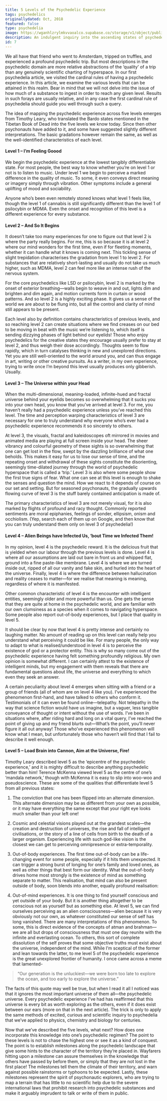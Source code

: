 ```yaml
---
title: 5 Levels of the Psychedelic Experience
tags: psychedelics
originallydated: Oct, 2018
featured: false
type: psychedelia
image: https://wganhlzrylmkvvaoalco.supabase.co/storage/v1/object/public/images/blog/7.webp
description: An indulgent inquiry into the ascending states of psychedelia.
id: 7
---
```


We all have that friend who went to Amsterdam, tripped on truffles, and experienced a profound psychedelic trip. But most descriptions in the psychedelic domain are more relative abstractions of the ‘quality’ of a trip than any genuinely scientific charting of hyperspace. In our first psychedelia article, we visited the cardinal rules of having a psychedelic experience. In this article, we examine the various levels that can be attained in this realm. Bear in mind that we will not delve into the issue of how much of a substance to ingest in order to reach any given level. Results in such forays are usually relative, and in any case the first cardinal rule of psychedelia should guide you well through such a query.

The idea of mapping the psychedelic experience across five levels emerges from Timothy Leary, who translated the Bardo states mentioned in the Tibetan Book of Dead into the five levels we know today. Since then other psychonauts have added to it, and some have suggested slightly different interpretations. The basic gradations however remain the same, as well as the well-identified characteristics of each level.

#### Level 1 – I’m Feeling Goood

We begin the psychedelic experience at the lowest tangibly differentiable state. For most people, the best way to know whether you’re on level 1 or not is to listen to music. Under level 1 we begin to perceive a marked difference in the quality of music. To some, it even conveys direct meaning or imagery simply through vibration. Other symptoms include a general uplifting of mood and sociability. 

Anyone who’s been even remotely stoned knows what level 1 feels like, though the level 1 of cannabis is still significantly different than the level 1 of psilocybin or MDMA. Even the onset and recognition of this level is a different experience for every substance. 

#### Level 2 – And So It Begins

It doesn’t take too many experiences for one to figure out that level 2 is where the party really begins. For me, this is so because it is at level 2 where our mind wonders for the first time, even if for fleeting moments, whether it can handle what it knows is coming next. This tickling sense of slight trepidation characterises the gradation from level 1 to level 2. For substances that are relatively short-lasting and usually do not take us much higher, such as MDMA, level 2 can feel more like an intense rush of the nervous system.

For the core psychedelics like LSD or psilocybin, level 2 is marked by the onset of exterior breathing—walls begin to weave in and out, lights dim and brighten and dim again, and motion currents form in curtain or wood patterns. And so level 2 is a highly exciting phase. It gives us a sense of the world we are about to be flung into, but all the control and clarity of mind still appears to be present. 

Each level also by definition contains characteristics of previous levels, and so reaching level 2 can create situations where we find creases on our bed to be moving in beat with the music we’re listening to, which itself is sending dizzying phases of light behind our eyelids! Those who enjoy psychedelics for the creative states they encourage usually prefer to stay at level 2, and thus weigh their dose accordingly. Thoughts seem to flow rapidly, which in turn catalyses thinking in new and unexplored directions. Yet you are still well-oriented to the world around you, and can thus engage in art, writing or other creative pursuits. As a writer, in my own experience, trying to write once I’m beyond this level usually produces only gibberish. Usually.

#### Level 3 – The Universe within your Head

When the multi-dimensional, meaning-loaded, infinite-hued and fractal universe behind your eyelids becomes so overwhelming that it sucks you into your own head, you know that you’ve arrived at level 3. For me, you haven’t really had a psychedelic experience unless you’ve reached this level. The time and perception warping characteristics of level 3 are necessary for one to truly understand why everyone who’s ever had a psychedelic experience recommends it so sincerely to others.

At level 3, the visuals, fractal and kaleidoscopes oft mirrored in movies and animated media are playing at full screen inside your head. The sheer vibrancy and colourful geometry of these sights is so overwhelming that one can get lost in the flow, swept by the dazzling brilliance of what one beholds. This makes it easy for us to lose our sense of time, and the repeating onset and withdrawal of these sights constitute the disorienting, seemingly time-dilated journey through the world of psychedelic hyperspace that is called a ‘trip.’ Level 3 is also where some people show the first true signs of fear. What one can see at this level is enough to shake the senses and question the mind. How we react to it depends of course on our set and setting. But for seasoned psychonauts, the gradually upwards flowing curve of level 3 is the stuff barely contained anticipation is made of. 

The primary characteristics of level 3 are not merely visual, for it is also marked by flights of profound and racy thought. Commonly reported sentiments are moral epiphanies, feelings of sonder, ellipsism, onism and occhiolism. (Yep, search each of them up on Google, and then know that you can truly understand them only on level 3 of psychedelia!)

#### Level 4 – Alien Beings have Infected Us, ‘bout Time we Infected Them!

In my opinion, level 4 is the psychedelic reward. It is the delicious fruit that is yielded when our labour through the previous levels is done. Level 4 is where all our assumptions are laid out bare in front us and whipped flat, ground into a fine paste-like membrane. Level 4 is where we are turned inside out, ripped of all our vanity and fake skin, and hurled into the heart of the universe. Finally, level 4 is where the difference between hallucination and reality ceases to matter—for we realise that meaning is meaning, regardless of where it is manifested. 

Other common characteristic of level 4 is the encounter with intelligent entities, seemingly older and more powerful than us. One gets the sense that they are quite at home in the psychedelic world, and are familiar with our own clumsiness as a species when it comes to navigating hyperspace. Some people also report out-of-body experiences, but I place that quality in level 5. 

It should be clear by now that level 4 is pretty intense and certainly no laughing matter. No amount of reading up on this level can really help you understand what perceiving it could be like. For many people, the only way to adapt to what is realised/understood in level 4 is to perceive the existence of god or a protector entity. This is why so many come out of the psychedelic experience having felt something profoundly religious. My own opinion is somewhat different. I can certainly attest to the existence of intelligent minds, but my engagement with them reveals that there are fundamental questions about life, the universe and everything to which even they seek an answer.

A certain peculiarity about level 4 emerges when sitting with a friend or a group of friends (all of whom are on level 4 like you). I’ve experienced the phenomenon first-hand, and have talked to others who conform it. Testimonials of it can even be found online—telepathy. Not telepathy in the way that science fiction would have us imagine, but a vaguer, less tangible conveyance of thought or intent without the use of words. I’ve been in situations where, after riding hard and long on a vital query, I’ve reached the point of giving up and my friend blurts out—What’s the point, you’ll never figure it all out anyway! Those who’ve experienced this phenomenon will know what I mean, but unfortunately those who haven’t will find that I fail to describe it well enough.

#### Level 5 – Load Brain into Cannon, Aim at the Universe, Fire!

Timothy Leary described level 5 as the ‘epicentre of the psychedelic experience,’ and it is mighty difficult to describe anything psychedelic better than him! Terence McKenna viewed level 5 as the centre of one’s ‘mandala network,’ though with McKenna it is easy to slip into woo-woo and pseudoscience. These are some of the qualities that differentiate level 5 from all previous states:

1. The conviction that one has been flipped into an alternate dimension. This alternate dimension may be as different from your own as possible, or it may have everything the same except that your right eye looks much smaller than your left one!

2. Cosmic and celestial visions played out at the grandest scales—the creation and destruction of universes, the rise and fall of intelligent civilisations, or the story of a line of cells from birth to the death of a larger organism. Experiencing life with such god-like vision is the closest we can get to perceiving omnipresence or extra-temporality. 

3. Out-of-body experiences. The first time out-of-body can be a life-changing event for some people, especially if it hits them unexpected. It can trigger a strong burst of longing for one’s family and loved ones, as well as other things that best form our identity. What the out-of-body drives home most strongly is the existence of mind as something separate to matter. This realisation, that mind can also be present outside of body, soon blends into another, equally profound realisation:

4. Out-of-mind experiences. It is one thing to find yourself conscious and yet outside of your body. But it is another thing altogether to be conscious not as yourself but as something else. At level 5, we can find ourselves perceiving as an alien consciousness—alien because it is very obviously not our own, as whatever constituted our sense of self has long vanished. There are many interpretations of this phenomenon. To some, this is direct evidence of the concepts of atman and brahman—we are all but drops of consciousness that must one day reunite with the infinite and everlasting ocean. To others, this sort of complete dissolution of the self proves that some objective truths must exist about the universe, independent of the mind. While I’m sceptical of the former and lean towards the latter, to me level 5 of the psychedelic experience is the great unexplored frontier of humanity. I once came across a meme that lamented-

> “Our generation is the unluckiest—we were born too late to explore the ocean, and too early to explore the universe.”

The facts of this quote may well be true, but when I read it all I noticed was that it ignores the most important universe of them all—the psychedelic universe. Every psychedelic experience I’ve had has reaffirmed that this universe is every bit as worth exploring as the others, even if it does exist between our ears (more on that in the next article). The trick is only to apply the same methods of excited, curious and scientific inquiry to psychedelia that we’ve applied to physics, chemistry and biology for centuries. 

Now that we’ve described the five levels, what next? How does one incorporate this knowledge into one’s psychedelic regimen? The point to these levels is not to chase the highest one or see it as a kind of conquest. The point is to establish milestones along the psychedelic landscape that give some hints to the character of the territory they’re placed in. Wayfarers hitting upon a milestone can assure themselves in the knowledge that others have passed by before them, or simply that they are not lost in the first place! The milestones tell them the climate of their territory, and warn against possible rainstorms or typhoons to be expected. Lastly, these milestones represent the spirit of psychonautic explorers, who are trying to map a terrain that has little to no scientific help due to the severe international laws that prohibit research into psychedelic substances and make it arguably imprudent to talk or write of them in public.

